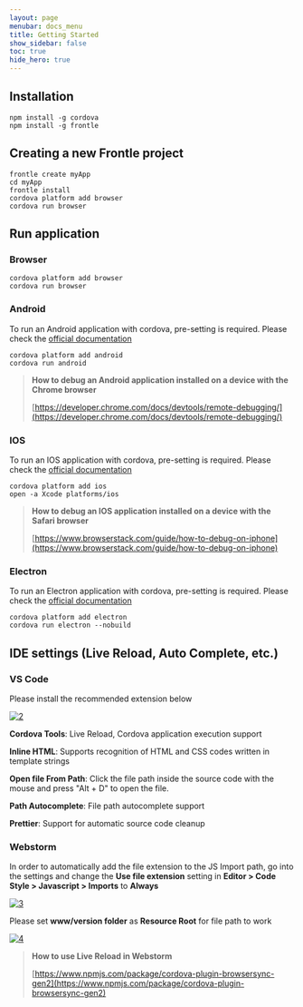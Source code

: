 ```yaml
---
layout: page
menubar: docs_menu
title: Getting Started
show_sidebar: false
toc: true
hide_hero: true
---
```


## Installation

```shell
npm install -g cordova
npm install -g frontle
```

## Creating a new Frontle project

```shell
frontle create myApp
cd myApp
frontle install
cordova platform add browser
cordova run browser
```

## Run application

### Browser

```shell
cordova platform add browser
cordova run browser
```

### Android

To run an Android application with cordova, pre-setting is required. Please check the [official documentation](https://cordova.apache.org/docs/en/latest/guide/platforms/android/index.html)

```shell
cordova platform add android
cordova run android
```

> **How to debug an Android application installed on a device with the Chrome browser**
>
> [https://developer.chrome.com/docs/devtools/remote-debugging/](https://developer.chrome.com/docs/devtools/remote-debugging/)

### IOS

To run an IOS application with cordova, pre-setting is required. Please check the [official documentation](https://cordova.apache.org/docs/en/latest/guide/platforms/ios/index.html)

```shell
cordova platform add ios
open -a Xcode platforms/ios
```

> **How to debug an IOS application installed on a device with the Safari browser**
>
> [https://www.browserstack.com/guide/how-to-debug-on-iphone](https://www.browserstack.com/guide/how-to-debug-on-iphone)

### Electron

To run an Electron application with cordova, pre-setting is required. Please check the [official documentation](https://cordova.apache.org/docs/en/latest/guide/platforms/electron/index.html)

```shell
cordova platform add electron
cordova run electron --nobuild
```

## IDE settings (Live Reload, Auto Complete, etc.)

### VS Code

Please install the recommended extension below

[![2](https://user-images.githubusercontent.com/49587288/201522261-1dda22f6-5243-4628-8028-603ebf138704.PNG)](https://user-images.githubusercontent.com/49587288/201522261-1dda22f6-5243-4628-8028-603ebf138704.PNG)

**Cordova Tools**: Live Reload, Cordova application execution support

**Inline HTML**: Supports recognition of HTML and CSS codes written in template strings

**Open file From Path**: Click the file path inside the source code with the mouse and press "Alt + D" to open the file.

**Path Autocomplete**: File path autocomplete support

**Prettier**: Support for automatic source code cleanup

### Webstorm

In order to automatically add the file extension to the JS Import path, go into the settings and change the **Use file extension** setting in **Editor > Code Style > Javascript > Imports** to **Always**

[![3](https://user-images.githubusercontent.com/49587288/201522864-6b32bb27-3715-4473-8c64-37da5931ed6e.PNG)](https://user-images.githubusercontent.com/49587288/201522864-6b32bb27-3715-4473-8c64-37da5931ed6e.PNG)

Please set **www/version folder** as **Resource Root** for file path to work

[![4](https://user-images.githubusercontent.com/49587288/201523251-1d36b788-86c9-4282-a0fb-7d191e3a47e0.PNG)](https://user-images.githubusercontent.com/49587288/201523251-1d36b788-86c9-4282-a0fb-7d191e3a47e0.PNG)

> **How to use Live Reload in Webstorm**
>
> [https://www.npmjs.com/package/cordova-plugin-browsersync-gen2](https://www.npmjs.com/package/cordova-plugin-browsersync-gen2)
